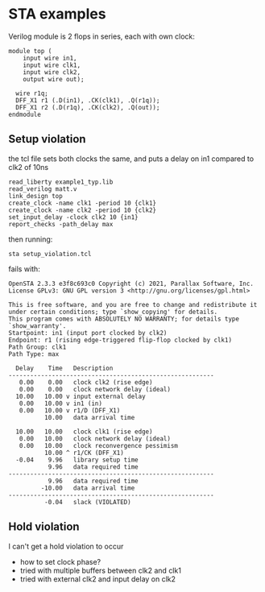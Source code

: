 # STA examples

Verilog module is 2 flops in series, each with own clock:

    module top (
        input wire in1,
        input wire clk1,
        input wire clk2,
        output wire out);

      wire r1q;
      DFF_X1 r1 (.D(in1), .CK(clk1), .Q(r1q));
      DFF_X1 r2 (.D(r1q), .CK(clk2), .Q(out));
    endmodule

## Setup violation

the tcl file sets both clocks the same, and puts a delay on in1 compared to clk2 of 10ns 

    read_liberty example1_typ.lib
    read_verilog matt.v
    link_design top
    create_clock -name clk1 -period 10 {clk1}
    create_clock -name clk2 -period 10 {clk2}
    set_input_delay -clock clk2 10 {in1}
    report_checks -path_delay max

then running:

    sta setup_violation.tcl

fails with:

    OpenSTA 2.3.3 e3f8c693c0 Copyright (c) 2021, Parallax Software, Inc.
    License GPLv3: GNU GPL version 3 <http://gnu.org/licenses/gpl.html>

    This is free software, and you are free to change and redistribute it
    under certain conditions; type `show_copying' for details. 
    This program comes with ABSOLUTELY NO WARRANTY; for details type `show_warranty'.
    Startpoint: in1 (input port clocked by clk2)
    Endpoint: r1 (rising edge-triggered flip-flop clocked by clk1)
    Path Group: clk1
    Path Type: max

      Delay    Time   Description
    ---------------------------------------------------------
       0.00    0.00   clock clk2 (rise edge)
       0.00    0.00   clock network delay (ideal)
      10.00   10.00 v input external delay
       0.00   10.00 v in1 (in)
       0.00   10.00 v r1/D (DFF_X1)
              10.00   data arrival time

      10.00   10.00   clock clk1 (rise edge)
       0.00   10.00   clock network delay (ideal)
       0.00   10.00   clock reconvergence pessimism
              10.00 ^ r1/CK (DFF_X1)
      -0.04    9.96   library setup time
               9.96   data required time
    ---------------------------------------------------------
               9.96   data required time
             -10.00   data arrival time
    ---------------------------------------------------------
              -0.04   slack (VIOLATED)

## Hold violation

I can't get a hold violation to occur

* how to set clock phase?
* tried with multiple buffers between clk2 and clk1
* tried with external clk2 and input delay on clk2

